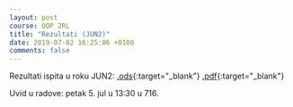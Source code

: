 ```yaml
---
layout: post
course: OOP 2RL
title: "Rezultati (JUN2)"
date: 2019-07-02 16:25:06 +0100
comments: false
---
```


Rezultati ispita u roku JUN2: 
[.ods](/courses/oop/results/2019/oop_jun2_2019.ods){:target="_blank"} 
[.pdf](/courses/oop/results/2019/oop_jun2_2019.pdf){:target="_blank"}

Uvid u radove: petak 5. jul u 13:30 u 716.